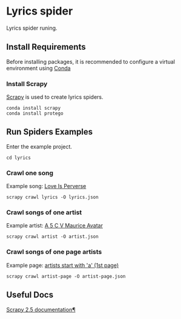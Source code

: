 # Lyrics spider
Lyrics spider runing.

## Install Requirements
Before installing packages, it is recommended to configure a virtual environment using [Conda](https://docs.conda.io/en/latest/miniconda.html)

### Install Scrapy
[Scrapy](https://github.com/scrapy/scrapy) is used to create lyrics spiders.
```
conda install scrapy
conda install protego
```

## Run Spiders Examples
Enter the example project.
```
cd lyrics
```

### Crawl one song
Example song: [Love Is Perverse](https://www.lyrics.com/sublyric/122508/The+Immaculate+Crows/Love+Is+Perverse)
```
scrapy crawl lyrics -O lyrics.json
```

### Crawl songs of one artist
Example artist: [A 5 C V Maurice Avatar](https://www.lyrics.com/artist/A-5-C-V-Maurice-Avatar/2137939183)
```
scrapy crawl artist -O artist.json
```

### Crawl songs of one page artists
Example page: [artists start with 'a' (1st page)](https://www.lyrics.com/artists/A)
```
scrapy crawl artist-page -O artist-page.json
```

## Useful Docs

[Scrapy 2.5 documentation¶](https://docs.scrapy.org/en/latest/)
